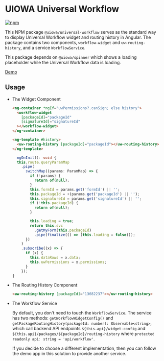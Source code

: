 # UIOWA Universal Workflow

[![npm](https://img.shields.io/npm/v/@uiowa/universal-workflow.svg?style=flat-square)](https://www.npmjs.com/package/@uiowa/universal-workflow)

This NPM package `@uiowa/universal-workflow` serves as the standard way to display Universal Workflow widget and routing history in Angular. The package contains two components, `workflow-widget` and `uw-routing-history`, and a service `WorkflowService`.

This package depends on `@uiowa/spinner` which shows a loading placeholder while the Universal Workflow data is loading.

[Demo](https://changhuixu.github.io/uiowa-universal-workflow/)

## Usage

- The Widget Component

  ```html
  <ng-container *ngIf="uwPermissions?.canSign; else history">
    <workflow-widget
      [packageId]="packageId"
      [signatureId]="signatureId"
    ></workflow-widget>
  </ng-container>

  <ng-template #history>
    <uw-routing-history [packageId]="packageId"></uw-routing-history>
  </ng-template>
  ```

  ```ts
    ngOnInit(): void {
    this.route.queryParamMap
      .pipe(
        switchMap((params: ParamMap) => {
          if (!params) {
            return of(null);
          }
          this.formId = params.get('formId') || '';
          this.packageId = +(params.get('packageId') || '');
          this.signatureId = params.get('signatureId') || '';
          if (!this.packageId) {
            return of(null);
          }

          this.loading = true;
          return this.svc
            .getMyForm(this.packageId)
            .pipe(finalize(() => (this.loading = false)));
        })
      )
      .subscribe((x) => {
        if (x) {
          this.dataRows = x.data;
          this.uwPermissions = x.permissions;
        }
      });
  }
  ```

- The Routing History Component

  ```html
  <uw-routing-history [packageId]="13082237"></uw-routing-history>
  ```

- The Workflow Service

  By default, you don't need to touch the `WorkflowService`. The service has two methods: `getWorkflowWidgetConfig()` and `getPackageRoutingHistory(packageId: number): Observable<string>`, which call backend API endpoints `${this.api}/widget-config` and `${this.api}/packages/${packageId}/routing-history` where `protected readonly api: string = 'api/workflow'`.

  If you decide to choose a different implementation, then you can follow the demo app in this solution to provide another service.

